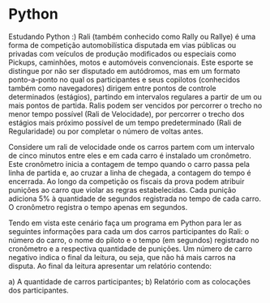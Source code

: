 # Python
Estudando Python :)
Rali (também conhecido como Rally ou Rallye) é uma forma de competição automobilística disputada
em vias públicas ou privadas com veículos de produção modificados ou especiais como Pickups,
caminhões, motos e automóveis convencionais. Este esporte se distingue por não ser disputado em
autódromos, mas em um formato ponto-a-ponto no qual os participantes e seus copilotos (conhecidos
também como navegadores) dirigem entre pontos de controle determinados (estágios), partindo em
intervalos regulares a partir de um ou mais pontos de partida. Ralis podem ser vencidos por percorrer
o trecho no menor tempo possível (Rali de Velocidade), por percorrer o trecho dos estágios mais
próximo possível de um tempo predeterminado (Rali de Regularidade) ou por completar o número de
voltas antes.

Considere um rali de velocidade onde os carros partem com um intervalo de cinco minutos entre eles e
em cada carro é instalado um cronômetro. Este cronômetro inicia a contagem de tempo quando o
carro passa pela linha de partida e, ao cruzar a linha de chegada, a contagem do tempo é encerrada.
Ao longo da competição os fiscais da prova podem atribuir punições ao carro que violar as regras
estabelecidas. Cada punição adiciona 5% à quantidade de segundos registrada no tempo de cada
carro.
O cronômetro registra o tempo apenas em segundos.

Tendo em vista este cenário faça um programa em Python para ler as seguintes informações para
cada um dos carros participantes do Rali: o número do carro, o nome do piloto e o tempo (em
segundos) registrado no cronômetro e a respectiva quantidade de punições. Um número de carro
negativo indica o final da leitura, ou seja, que não há mais carros na disputa.
Ao final da leitura apresentar um relatório contendo:

a) A quantidade de carros participantes; 
b) Relatório com as colocações dos participantes.
